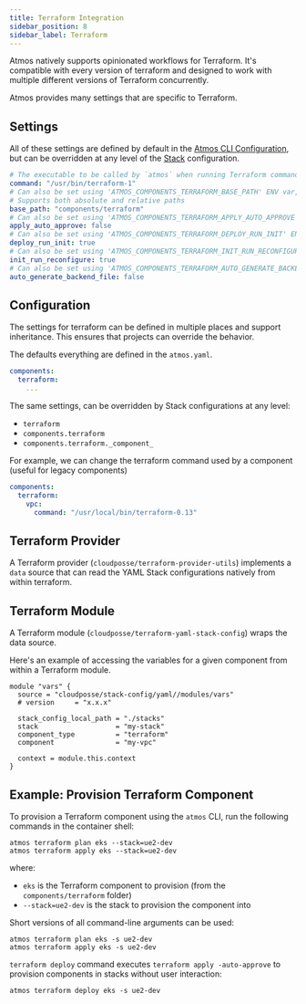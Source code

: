 ```yaml
---
title: Terraform Integration
sidebar_position: 8
sidebar_label: Terraform
---
```


Atmos natively supports opinionated workflows for Terraform. It's compatible with every version of terraform and designed to work with multiple
different versions of Terraform concurrently.

Atmos provides many settings that are specific to Terraform.

## Settings

All of these settings are defined by default in the [Atmos CLI Configuration](/cli/configuration), but can be overridden at any level of
the [Stack](/core-concepts/stacks/#schema) configuration.

```yaml
# The executable to be called by `atmos` when running Terraform commands.
command: "/usr/bin/terraform-1"
# Can also be set using 'ATMOS_COMPONENTS_TERRAFORM_BASE_PATH' ENV var, or '--terraform-dir' command-line argument
# Supports both absolute and relative paths
base_path: "components/terraform"
# Can also be set using 'ATMOS_COMPONENTS_TERRAFORM_APPLY_AUTO_APPROVE' ENV var
apply_auto_approve: false
# Can also be set using 'ATMOS_COMPONENTS_TERRAFORM_DEPLOY_RUN_INIT' ENV var, or '--deploy-run-init' command-line argument
deploy_run_init: true
# Can also be set using 'ATMOS_COMPONENTS_TERRAFORM_INIT_RUN_RECONFIGURE' ENV var, or '--init-run-reconfigure' command-line argument
init_run_reconfigure: true
# Can also be set using 'ATMOS_COMPONENTS_TERRAFORM_AUTO_GENERATE_BACKEND_FILE' ENV var, or '--auto-generate-backend-file' command-line argument
auto_generate_backend_file: false
```

## Configuration

The settings for terraform can be defined in multiple places and support inheritance. This ensures that projects can override the behavior.

The defaults everything are defined in the `atmos.yaml`.

```yaml
components:
  terraform:
    ...
```

The same settings, can be overridden by Stack configurations at any level:

- `terraform`
- `components.terraform`
- `components.terraform._component_`

For example, we can change the terraform command used by a component (useful for legacy components)

```yaml
components:
  terraform:
    vpc:
      command: "/usr/local/bin/terraform-0.13"
```

## Terraform Provider

A Terraform provider (`cloudposse/terraform-provider-utils`) implements a `data` source that can read the YAML Stack configurations natively from
within terraform.

## Terraform Module

A Terraform module (`cloudposse/terraform-yaml-stack-config`) wraps the data source.

Here's an example of accessing the variables for a given component from within a Terraform module.

```hcl
module "vars" {
  source = "cloudposse/stack-config/yaml//modules/vars"
  # version     = "x.x.x"

  stack_config_local_path = "./stacks"
  stack                   = "my-stack"
  component_type          = "terraform"
  component               = "my-vpc"

  context = module.this.context
}
```

## Example: Provision Terraform Component

To provision a Terraform component using the `atmos` CLI, run the following commands in the container shell:

```console
atmos terraform plan eks --stack=ue2-dev
atmos terraform apply eks --stack=ue2-dev
```

where:

- `eks` is the Terraform component to provision (from the `components/terraform` folder)
- `--stack=ue2-dev` is the stack to provision the component into

Short versions of all command-line arguments can be used:

```console
atmos terraform plan eks -s ue2-dev
atmos terraform apply eks -s ue2-dev
```

`terraform deploy` command executes `terraform apply -auto-approve` to provision components in stacks without user interaction:

```console
atmos terraform deploy eks -s ue2-dev
```
